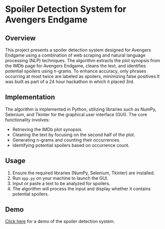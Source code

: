 # Spoiler Detection System for Avengers Endgame

## Overview
This project presents a spoiler detection system designed for Avengers Endgame using a combination of web scraping and natural language processing (NLP) techniques. The algorithm extracts the plot synopsis from the IMDb page for Avengers Endgame, cleans the text, and identifies potential spoilers using n-grams. To enhance accuracy, only phrases occurring at most twice are labeled as spoilers, minimizing false positives.It was built as part of a 24 hour hackathon in which it placed 3rd.

## Implementation
The algorithm is implemented in Python, utilizing libraries such as NumPy, Selenium, and Tkinter for the graphical user interface (GUI). The core functionality involves:
- Retrieving the IMDb plot synopsis.
- Cleaning the text by focusing on the second half of the plot.
- Generating n-grams and counting their occurrences.
- Identifying potential spoilers based on occurrence count.

## Usage
1. Ensure the required libraries (NumPy, Selenium, Tkinter) are installed.
2. Run `app.py` on your machine to launch the GUI.
3. Input or paste a text to be analyzed for spoilers.
4. The algorithm will process the input and display whether it contains potential spoilers.

## Demo
[Click here](https://drive.google.com/file/d/1rQLgaRgWbysg4NxA--htFNbnuG9CL8PZ/view?usp=sharing) for a demo of the spoiler detection system.
